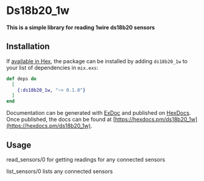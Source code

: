 # Ds18b20_1w

**This is a simple library for reading 1wire ds18b20 sensors**

## Installation

If [available in Hex](https://hex.pm/docs/publish), the package can be installed
by adding `ds18b20_1w` to your list of dependencies in `mix.exs`:

```elixir
def deps do
  [
    {:ds18b20_1w, "~> 0.1.0"}
  ]
end
```

Documentation can be generated with [ExDoc](https://github.com/elixir-lang/ex_doc)
and published on [HexDocs](https://hexdocs.pm). Once published, the docs can
be found at [https://hexdocs.pm/ds18b20_1w](https://hexdocs.pm/ds18b20_1w).

## Usage 

read_sensors/0 for getting readings for any connected sensors

list_sensors/0 lists any connected sensors

